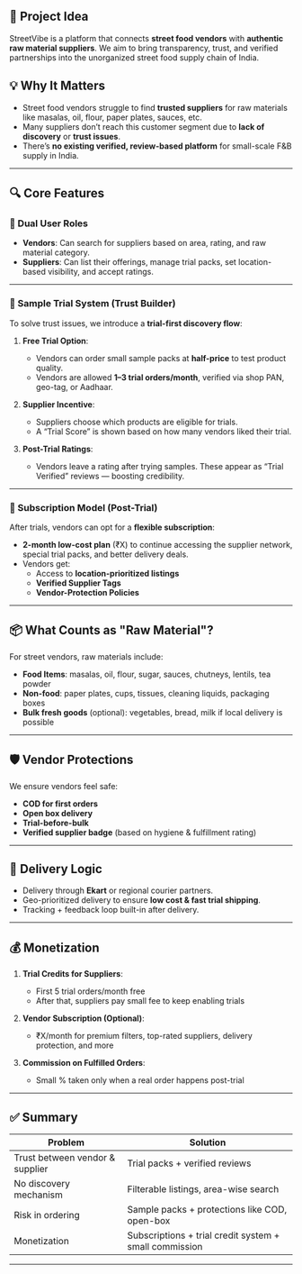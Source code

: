 

## 🧠 Project Idea
StreetVibe is a platform that connects **street food vendors** with **authentic raw material suppliers**. We aim to bring transparency, trust, and verified partnerships into the unorganized street food supply chain of India.

## 💡 Why It Matters
- Street food vendors struggle to find **trusted suppliers** for raw materials like masalas, oil, flour, paper plates, sauces, etc.
- Many suppliers don’t reach this customer segment due to **lack of discovery** or **trust issues**.
- There’s **no existing verified, review-based platform** for small-scale F&B supply in India.

---

## 🔍 Core Features

### 👤 Dual User Roles
- **Vendors**: Can search for suppliers based on area, rating, and raw material category.
- **Suppliers**: Can list their offerings, manage trial packs, set location-based visibility, and accept ratings.

---

### 🧪 Sample Trial System (Trust Builder)

To solve trust issues, we introduce a **trial-first discovery flow**:

1. **Free Trial Option**:
   - Vendors can order small sample packs at **half-price** to test product quality.
   - Vendors are allowed **1–3 trial orders/month**, verified via shop PAN, geo-tag, or Aadhaar.

2. **Supplier Incentive**:
   - Suppliers choose which products are eligible for trials.
   - A “Trial Score” is shown based on how many vendors liked their trial.

3. **Post-Trial Ratings**:
   - Vendors leave a rating after trying samples. These appear as “Trial Verified” reviews — boosting credibility.

---

### 🔄 Subscription Model (Post-Trial)

After trials, vendors can opt for a **flexible subscription**:

- **2-month low-cost plan** (₹X) to continue accessing the supplier network, special trial packs, and better delivery deals.
- Vendors get:
  - Access to **location-prioritized listings**
  - **Verified Supplier Tags**
  - **Vendor-Protection Policies**

---

## 📦 What Counts as "Raw Material"?

For street vendors, raw materials include:

- **Food Items**: masalas, oil, flour, sugar, sauces, chutneys, lentils, tea powder
- **Non-food**: paper plates, cups, tissues, cleaning liquids, packaging boxes
- **Bulk fresh goods** (optional): vegetables, bread, milk if local delivery is possible

---

## 🛡️ Vendor Protections

We ensure vendors feel safe:

- **COD for first orders**
- **Open box delivery**
- **Trial-before-bulk**
- **Verified supplier badge** (based on hygiene & fulfillment rating)

---

## 🚚 Delivery Logic

- Delivery through **Ekart** or regional courier partners.
- Geo-prioritized delivery to ensure **low cost & fast trial shipping**.
- Tracking + feedback loop built-in after delivery.

---

## 💰 Monetization

1. **Trial Credits for Suppliers**:
   - First 5 trial orders/month free
   - After that, suppliers pay small fee to keep enabling trials

2. **Vendor Subscription (Optional)**:
   - ₹X/month for premium filters, top-rated suppliers, delivery protection, and more

3. **Commission on Fulfilled Orders**:
   - Small % taken only when a real order happens post-trial

---

## ✅ Summary

| Problem | Solution |
|--------|----------|
| Trust between vendor & supplier | Trial packs + verified reviews |
| No discovery mechanism | Filterable listings, area-wise search |
| Risk in ordering | Sample packs + protections like COD, open-box |
| Monetization | Subscriptions + trial credit system + small commission |

---

